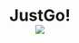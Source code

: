 <div align='center'>
  <h1>
    <div display='flex'>JustGo!</div>
    <span><img src='https://user-images.githubusercontent.com/23531034/148371444-6a9e799d-74ba-4c96-be74-b5610618bafe.png' /></span>
  </h1>
</div>

